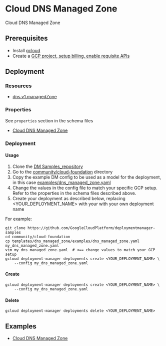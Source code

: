 # Cloud DNS Managed Zone

Cloud DNS Managed Zone

## Prerequisites

- Install [gcloud](https://cloud.google.com/sdk)
- Create a [GCP project, setup billing, enable requisite APIs](../project/README.md)

## Deployment

### Resources

- [dns.v1.managedZone](https://cloud.google.com/dns/docs/)

### Properties

See `properties` section in the schema files

-  [Cloud DNS Managed Zone](dns_managed_zone.py.schema)


### Deployment

#### Usage

1. Clone the [DM Samples_repository](https://github.com/GoogleCloudPlatform/deploymentmanager-samples)
2. Go to the [community/cloud-foundation](../../../cloud-foundation) directory
3. Copy the example DM config to be used as a model for the deployment, in this case [examples/dns_managed_zone.yaml](examples/dns_managed_zone.yaml)
4. Change the values in the config file to match your specific GCP setup.
   Refer to the properties in the schema files described above.
5. Create your deployment as described below, replacing <YOUR_DEPLOYMENT_NAME>
   with your with your own deployment name


For example:

```
git clone https://github.com/GoogleCloudPlatform/deploymentmanager-samples
cd community/cloud-foundation
cp templates/dns_managed_zone/examples/dns_managed_zone.yaml my_dns_managed_zone.yaml
vim my_dns_managed_zone.yaml  # <== change values to match your GCP setup
gcloud deployment-manager deployments create <YOUR_DEPLOYMENT_NAME> \
	--config my_dns_managed_zone.yaml
```

#### Create

```
gcloud deployment-manager deployments create <YOUR_DEPLOYMENT_NAME> \
	--config my_dns_managed_zone.yaml
```


#### Delete

```
gcloud deployment-manager deployments delete <YOUR_DEPLOYMENT_NAME>
```


## Examples

- [Cloud DNS Managed Zone](examples/dns_managed_zone.yaml)


